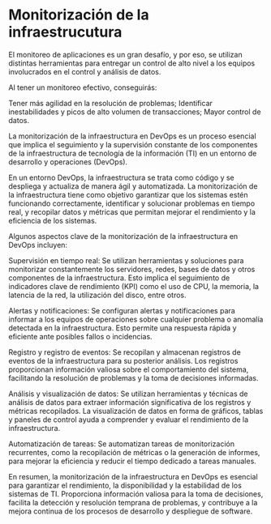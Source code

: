 # Monitorización de la infraestrucutura
El monitoreo de aplicaciones es un gran desafío, y por eso, se utilizan distintas herramientas para entregar un control de alto nivel a los equipos involucrados en el control y análisis de datos.

Al tener un monitoreo efectivo, conseguirás:

Tener más agilidad en la resolución de problemas;
Identificar inestabilidades y picos de alto volumen de transacciones;
Mayor control de datos.

La monitorización de la infraestructura en DevOps es un proceso esencial que implica el seguimiento y la supervisión constante de los componentes de la infraestructura de tecnología de la información (TI) en un entorno de desarrollo y operaciones (DevOps).

En un entorno DevOps, la infraestructura se trata como código y se despliega y actualiza de manera ágil y automatizada. La monitorización de la infraestructura tiene como objetivo garantizar que los sistemas estén funcionando correctamente, identificar y solucionar problemas en tiempo real, y recopilar datos y métricas que permitan mejorar el rendimiento y la eficiencia de los sistemas.

Algunos aspectos clave de la monitorización de la infraestructura en DevOps incluyen:

Supervisión en tiempo real: Se utilizan herramientas y soluciones para monitorizar constantemente los servidores, redes, bases de datos y otros componentes de la infraestructura. Esto implica el seguimiento de indicadores clave de rendimiento (KPI) como el uso de CPU, la memoria, la latencia de la red, la utilización del disco, entre otros.

Alertas y notificaciones: Se configuran alertas y notificaciones para informar a los equipos de operaciones sobre cualquier problema o anomalía detectada en la infraestructura. Esto permite una respuesta rápida y eficiente ante posibles fallos o incidencias.

Registro y registro de eventos: Se recopilan y almacenan registros de eventos de la infraestructura para su posterior análisis. Los registros proporcionan información valiosa sobre el comportamiento del sistema, facilitando la resolución de problemas y la toma de decisiones informadas.

Análisis y visualización de datos: Se utilizan herramientas y técnicas de análisis de datos para extraer información significativa de los registros y métricas recopilados. La visualización de datos en forma de gráficos, tablas y paneles de control ayuda a comprender y evaluar el rendimiento de la infraestructura.

Automatización de tareas: Se automatizan tareas de monitorización recurrentes, como la recopilación de métricas o la generación de informes, para mejorar la eficiencia y reducir el tiempo dedicado a tareas manuales.

En resumen, la monitorización de la infraestructura en DevOps es esencial para garantizar el rendimiento, la disponibilidad y la estabilidad de los sistemas de TI. Proporciona información valiosa para la toma de decisiones, facilita la detección y resolución temprana de problemas, y contribuye a la mejora continua de los procesos de desarrollo y despliegue de software.